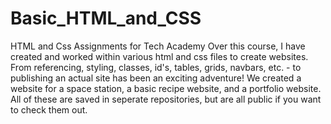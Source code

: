 # Basic_HTML_and_CSS
HTML and Css Assignments for Tech Academy
Over this course, I have created and worked within various html and css files to create websites.  
From referencing, styling, classes, id's, tables, grids, navbars, etc. -  to publishing an actual site has been an exciting adventure!
We created a website for a space station, a basic recipe website, and a portfolio website.
All of these are saved in seperate repositories, but are all public if you want to check them out.
